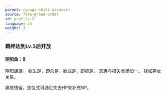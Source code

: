```yaml
---
parent: ryougi-shiki-assassin
source: fate-grand-order
id: profile-3
language: zh
weight: 3
---
```


### 羁绊达到Lv.3后开放

#### 阴阳鱼：B

阴阳螺旋。
欲生是，即杀是，欲成是，即损是。
恩惠与损失表里如一。
犹如男女关系。

痛觉残留。这位式可通过失去HP来补充NP。
